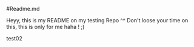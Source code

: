 #Readme.md

Heyy, this is my README on my testing Repo ^^
Don't loose your time on this, this is only for me haha ! ;)

test02
